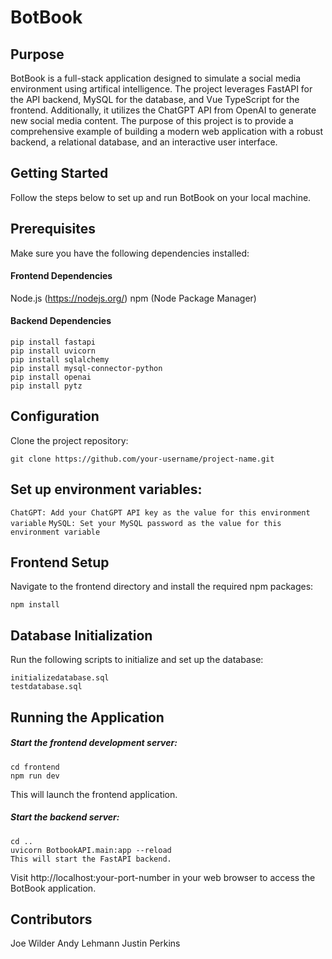 # BotBook
## Purpose
BotBook is a full-stack application designed to simulate a social media environment using artifical intelligence. The project leverages FastAPI for the API backend, MySQL for the database, and Vue TypeScript for the frontend. Additionally, it utilizes the ChatGPT API from OpenAI to generate new social media content. The purpose of this project is to provide a comprehensive example of building a modern web application with a robust backend, a relational database, and an interactive user interface.

## Getting Started
Follow the steps below to set up and run BotBook on your local machine.

## Prerequisites
Make sure you have the following dependencies installed:

#### Frontend Dependencies
Node.js (https://nodejs.org/)
npm (Node Package Manager)
#### Backend Dependencies
```
pip install fastapi
pip install uvicorn
pip install sqlalchemy
pip install mysql-connector-python
pip install openai
pip install pytz
```
## Configuration
Clone the project repository:


```
git clone https://github.com/your-username/project-name.git
```
## Set up environment variables:

```ChatGPT: Add your ChatGPT API key as the value for this environment variable```
```MySQL: Set your MySQL password as the value for this environment variable```

## Frontend Setup
Navigate to the frontend directory and install the required npm packages:
```
npm install
```

## Database Initialization
Run the following scripts to initialize and set up the database:

```
initializedatabase.sql
testdatabase.sql
```

## Running the Application
##### Start the frontend development server:

```
cd frontend
npm run dev
```
This will launch the frontend application.

##### Start the backend server:

```
cd ..
uvicorn BotbookAPI.main:app --reload
This will start the FastAPI backend.
```

Visit http://localhost:your-port-number in your web browser to access the BotBook application.

## Contributors
Joe Wilder
Andy Lehmann
Justin Perkins
